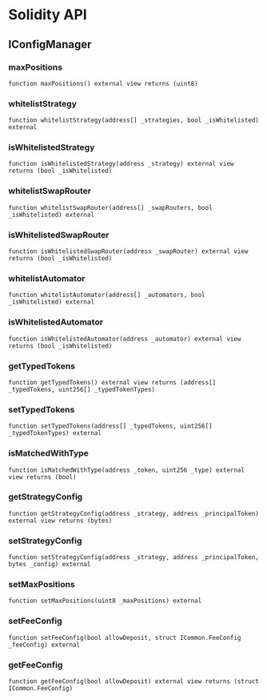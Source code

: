 # Solidity API

## IConfigManager

### maxPositions

```solidity
function maxPositions() external view returns (uint8)
```

### whitelistStrategy

```solidity
function whitelistStrategy(address[] _strategies, bool _isWhitelisted) external
```

### isWhitelistedStrategy

```solidity
function isWhitelistedStrategy(address _strategy) external view returns (bool _isWhitelisted)
```

### whitelistSwapRouter

```solidity
function whitelistSwapRouter(address[] _swapRouters, bool _isWhitelisted) external
```

### isWhitelistedSwapRouter

```solidity
function isWhitelistedSwapRouter(address _swapRouter) external view returns (bool _isWhitelisted)
```

### whitelistAutomator

```solidity
function whitelistAutomator(address[] _automators, bool _isWhitelisted) external
```

### isWhitelistedAutomator

```solidity
function isWhitelistedAutomator(address _automator) external view returns (bool _isWhitelisted)
```

### getTypedTokens

```solidity
function getTypedTokens() external view returns (address[] _typedTokens, uint256[] _typedTokenTypes)
```

### setTypedTokens

```solidity
function setTypedTokens(address[] _typedTokens, uint256[] _typedTokenTypes) external
```

### isMatchedWithType

```solidity
function isMatchedWithType(address _token, uint256 _type) external view returns (bool)
```

### getStrategyConfig

```solidity
function getStrategyConfig(address _strategy, address _principalToken) external view returns (bytes)
```

### setStrategyConfig

```solidity
function setStrategyConfig(address _strategy, address _principalToken, bytes _config) external
```

### setMaxPositions

```solidity
function setMaxPositions(uint8 _maxPositions) external
```

### setFeeConfig

```solidity
function setFeeConfig(bool allowDeposit, struct ICommon.FeeConfig _feeConfig) external
```

### getFeeConfig

```solidity
function getFeeConfig(bool allowDeposit) external view returns (struct ICommon.FeeConfig)
```

